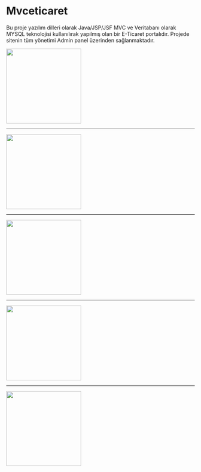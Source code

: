 # Mvceticaret
Bu proje yazılım dilleri olarak Java/JSP/JSF MVC ve Veritabanı olarak MYSQL teknolojisi kullanılırak yapılmış olan bir E-Ticaret portalıdır. Projede sitenin tüm yönetimi Admin panel üzerinden sağlanmaktadır.


<a href="https://github.com/SametHalifeoglu/Mvceticaret/blob/master/resimler/AnaSayfa.PNG" target="_blank">
<img src="https://github.com/SametHalifeoglu/Mvceticaret/blob/master/resimler/AnaSayfa.PNG" width="200" style="max-width:100%;"></a>
<hr>
<a href="https://github.com/SametHalifeoglu/Mvceticaret/blob/master/resimler/Kategoriler.PNG" target="_blank">
<img src="https://github.com/SametHalifeoglu/Mvceticaret/blob/master/resimler/Kategoriler.PNG" width="200" style="max-width:100%;"></a>
<hr>
<a href="https://github.com/SametHalifeoglu/Mvceticaret/blob/master/resimler/urunler.PNG" target="_blank">
<img src="https://github.com/SametHalifeoglu/Mvceticaret/blob/master/resimler/urunler.PNG" width="200" style="max-width:100%;"></a>
<hr>
<a href="https://github.com/SametHalifeoglu/Mvceticaret/blob/master/resimler/admingiris.PNG" target="_blank">
<img src="https://github.com/SametHalifeoglu/Mvceticaret/blob/master/resimler/admingiris.PNG" width="200" style="max-width:100%;"></a>

<hr>
<a href="https://github.com/SametHalifeoglu/Mvceticaret/blob/master/resimler/addminkategori.PNG" target="_blank">
<img src="https://github.com/SametHalifeoglu/Mvceticaret/blob/master/resimler/addminkategori.PNG" width="200" style="max-width:100%;"></a>


